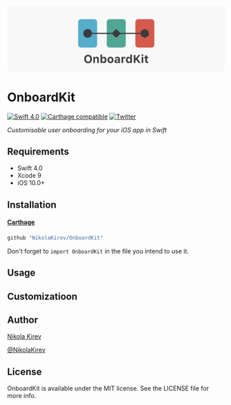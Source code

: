 ![OnboardKit](Assets/banner.png)

# OnboardKit
[![Swift 4.0](https://img.shields.io/badge/Swift-4.0-orange.svg?style=flat)](https://developer.apple.com/swift/)
[![Carthage compatible](https://img.shields.io/badge/Carthage-compatible-4BC51D.svg?style=flat)](https://github.com/Carthage/Carthage)
[![Twitter](https://img.shields.io/badge/twitter-@NikolaKirev-blue.svg?style=flat)](https://twitter.com/NikolaKirev)

*Customisable user onboarding for your iOS app in Swift*

## Requirements

* Swift 4.0
* Xcode 9
* iOS 10.0+

## Installation

#### [Carthage](https://github.com/Carthage/Carthage)

````bash
github "NikolaKirev/OnboardKit"
````

Don't forget to `import OnboardKit` in the file you intend to use it.

## Usage

## Customizatioon

## Author

[Nikola Kirev](http://nikolakirev.com)

[@NikolaKirev](http://twitter.com/nikolakirev)

## License

OnboardKit is available under the MIT license. See the LICENSE file for more info.
